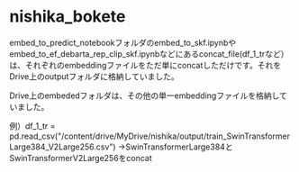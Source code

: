 # nishika_bokete
embed_to_predict_notebookフォルダのembed_to_skf.ipynbやembed_to_ef_debarta_rep_clip_skf.ipynbなどにあるconcat_file(df_1_trなど）は、それぞれのembeddingファイルをただ単にconcatしただけです。それをDrive上のoutputフォルダに格納していました。

Drive上のembededフォルダは、その他の単一embeddingファイルを格納していました。

例）df_1_tr = pd.read_csv("/content/drive/MyDrive/nishika/output/train_SwinTransformerLarge384_V2Large256.csv")
→SwinTransformerLarge384とSwinTransformerV2Large256をconcat
